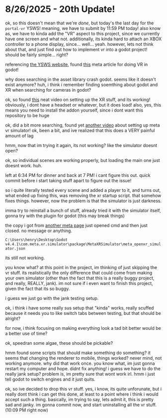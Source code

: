 # 8/26/2025 - 20th Update!

ok, so this doesn't mean that we're *done*, but today's the last day for the `portal-vr` YSWS! meaning, we have to submit by 11:59 PM today! also know as, we have to kinda add the "VR" aspect to this project, since we currently have one screen and what not. additionally, its kinda hard to attach an XBOX controller to a phone display, since... well... yeah. however, lets not think about that, and just find out how to implement vr into a godot project! should be fairly simple... right?

referencing [the YSWS website](https://portalvr.hackclub.com/), found [this](https://developers.meta.com/horizon/blog/getting-started-with-the-open-source-game-engine-godot/) meta article for doing VR in godot!

why does searching in the asset library crash godot. seems like it doesn't exist anymore? huh, i think i remember finding soemthing about godot and XR when searching for cameras in godot?

ok, so found [this](https://www.youtube.com/watch?v=gbTUNg99lrg) neat video on setting up the XR stuff, and its working! obviously, i dont have a headset or whatever, but it does load! also, yes, this means you need to install the addon yourself, since i dont want this repository to be huge

ok, did a bit more searching, found yet [another video](https://www.youtube.com/watch?v=znT4R-qSawg) about setting up meta vr simulator! ok, been a bit, and ive realized that this does a VERY painful amount of lag

hmm, now that im trying it again, its not working? like the simulator doesnt open?

ok, so individual scenes are working properly, but loading the main one just doesnt work. huh.

left at 6:34 PM for dinner and back at 7 PM! i cant figure this out. quick commit before i start taking stuff apart to figure out the issue!

so i quite literally tested every scene and added a player to it, and turns out, what ended up fixing this, was removing the xr startup script. that somehow fixes things. however, now the problem is that the simulator is just darkness.

imma try to reinstall a bunch of stuff, already tried it with the simulator itself, gonna try with the plugin for godot (this may break things)

the copy i got from [another meta page](https://developers.meta.com/horizon/downloads/package/meta-xr-simulator-windows) just opened cmd and then just closed. no message or anything.

`C:\Users\henry\Desktop\Godot v4.4.1\com.meta.xr.simulator\package\MetaXRSimulator\meta_openxr_simulator.json`

its still not working.

you know what? at this point in the project, im thinking of just skipping the vr stuff. its realistically the only difference that could come from making your own simulator (other than the fact that this is a really buggy project, and really, REALLY, jank). im not sure if i even want to finish this project, given the fact that its so buggy.

i guess we just go with the jank testing setup.

ok, i think i have some really sus setup that "kinda" works, really scuffed because it needs you to like switch tabs between testing, but that should be alright?

for now, i think focusing on making everything look a tad bit better would be a better use of time? 

ok, speedran some algae, these should be pickable?

hmm found some scripts that should make something do something? it seems that changing the renderer to mobile, things worked? never mind, not working anymore. why did that work once. you know what, im just gonna restart my computer and hope. didnt fix anything! i guess we have to do the really jank setup? problem is, im pretty sure that wont work irl. hmm i just tell godot to switch engines and it just quits.

ok, so ive decided to drop this vr stuff. yes, i know, its quite unforunate, but i really dont think i can get this done, at least to a point where i think i would accept such a thing. basically, im trying to say, lets admit it, this is pretty sad and janky. im gonna commit now, and start uninstalling all the vr stuff. (10:09 PM right now)